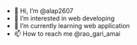 - 👋 Hi, I’m @alap2607
- 👀 I’m interested in web developing
- 🌱 I’m currently learning web application
- 📫 How to reach me @rao_gari_amai

<!---
alap2607/alap2607 is a ✨ special ✨ repository because its `README.md` (this file) appears on your GitHub profile.
You can click the Preview link to take a look at your changes.
--->
